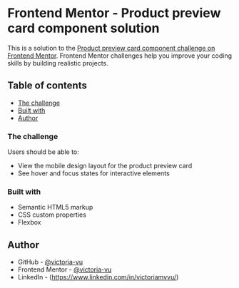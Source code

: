 # Frontend Mentor - Product preview card component solution

This is a solution to the [Product preview card component challenge on Frontend Mentor](https://www.frontendmentor.io/challenges/product-preview-card-component-GO7UmttRfa). Frontend Mentor challenges help you improve your coding skills by building realistic projects. 

## Table of contents

- [The challenge](#the-challenge)
- [Built with](#built-with)
- [Author](#author)


### The challenge

Users should be able to:

- View the mobile design layout for the product preview card
- See hover and focus states for interactive elements

### Built with

- Semantic HTML5 markup
- CSS custom properties
- Flexbox

## Author

- GitHub - [@victoria-vu](https://github.com/victoria-vu)
- Frontend Mentor - [@victoria-vu](https://www.frontendmentor.io/profile/victoria-vu)
- LinkedIn - (https://www.linkedin.com/in/victoriamvvu/)